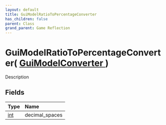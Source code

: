 ```yaml
---
layout: default
title: GuiModelRatioToPercentageConverter
has_children: false
parent: Class
grand_parent: Game Reflection
---
```

# GuiModelRatioToPercentageConverter( [ GuiModelConverter ](/riftbreaker-wiki/docs/game-reflection/classes/gui_model_converter/) )
Description 

## Fields

| Type | Name |
|:----------|:--------------|
| [int](/riftbreaker-wiki/docs/game-reflection/enums/int/) | decimal_spaces |


